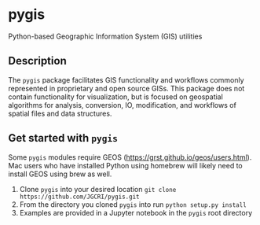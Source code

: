 # pygis
Python-based Geographic Information System (GIS) utilities

## Description
The `pygis` package facilitates GIS functionality and workflows commonly represented in proprietary and open source GISs. This package does not contain functionality for visualization, but is focused on geospatial algorithms for analysis, conversion, IO, modification, and workflows of spatial files and data structures.

## Get started with `pygis`
Some `pygis` modules require GEOS (https://grst.github.io/geos/users.html).  Mac users who have installed
Python using homebrew will likely need to install GEOS using brew as well.

1. Clone `pygis` into your desired location `git clone https://github.com/JGCRI/pygis.git`
2. From the directory you cloned `pygis` into run `python setup.py install`
3. Examples are provided in a Jupyter notebook in the `pygis` root directory